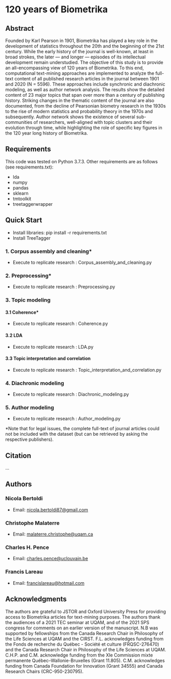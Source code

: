 # 120 years of Biometrika
## Abstract
Founded by Karl Pearson in 1901, Biometrika has played a key role in the development of statistics throughout the 20th and the beginning of the 21st century. While the early history of the journal is well-known, at least in broad strokes, the later — and longer — episodes of its intellectual development remain understudied. The objective of this study is to provide an all-encompassing view of 120 years of Biometrika. To this end, computational text-mining approaches are implemented to analyze the full-text content of all published research articles in the journal between 1901 and 2020 (N = 5596). These approaches include synchronic and diachronic modeling, as well as author network analysis. The results show the detailed content of 23 major topics that span over more than a century of publishing history. Striking changes in the thematic content of the journal are also documented, from the decline of Pearsonian biometry research in the 1930s to the rise of modern statistics and probability theory in the 1970s and subsequently. Author network shows the existence of several sub-communities of researchers, well-aligned with topic clusters and their evolution through time, while highlighting the role of specific key figures in the 120 year long history of Biometrika.
## Requirements
This code was tested on Python 3.7.3. Other requirements are as follows (see requirements.txt):
- lda
- numpy
- pandas
- sklearn
- tmtoolkit
- treetaggerwrapper
## Quick Start
- Install libraries: pip install -r requirements.txt
- Install TreeTagger
### 1. Corpus assembly and cleaning\*
- Execute to replicate research : Corpus_assembly_and_cleaning.py
### 2. Preprocessing\*
- Execute to replicate research : Preprocessing.py
### 3. Topic modeling
#### 3.1 Coherence\*
- Execute to replicate research : Coherence.py
#### 3.2 LDA
- Execute to replicate research : LDA.py
#### 3.3 Topic interpretation and correlation
- Execute to replicate research : Topic_interpretation_and_correlation.py
### 4. Diachronic modeling
- Execute to replicate research : Diachronic_modeling.py
### 5. Author modeling
- Execute to replicate research : Author_modeling.py

\*Note that for legal issues, the complete full-text of journal articles could not be included with the dataset (but can be retrieved by asking the respective publishers).
## Citation
...
## Authors
### Nicola Bertoldi
- Email: nicola.bertoldi87@gmail.com
### Christophe Malaterre
- Email: malaterre.christophe@uqam.ca
### Charles H. Pence
- Email: charles.pence@uclouvain.be
### Francis Lareau
- Email: francislareau@hotmail.com
## Acknowledgments
The authors are grateful to JSTOR and Oxford University Press for providing access to Biometrika articles for text-mining purposes. The authors thank the audiences of a 2021 TEC seminar at UQAM, and of the 2021 SPS congress for comments on an earlier version of the manuscript. N.B was supported by fellowships from the Canada Research Chair in Philosophy of the Life Sciences at UQAM and the CIRST. F.L. acknowledges funding from the Fonds de recherche du Québec - Société et culture (FRQSC-276470) and the Canada Research Chair in Philosophy of the Life Sciences at UQAM. C.H.P. and C.M. acknowledge funding from the XIe Commission mixte permanente Québec–Wallonie-Bruxelles (Grant 11.805). C.M. acknowledges funding from Canada Foundation for Innovation (Grant 34555) and Canada Research Chairs (CRC-950-230795).
